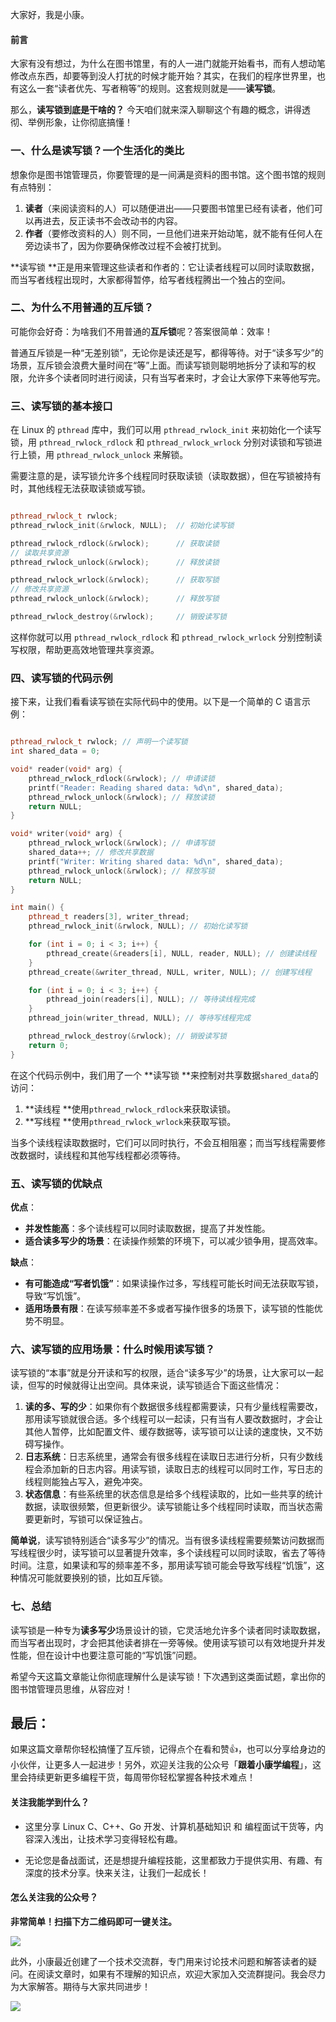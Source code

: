 大家好，我是小康。

#### 前言

大家有没有想过，为什么在图书馆里，有的人一进门就能开始看书，而有人想动笔修改点东西，却要等到没人打扰的时候才能开始？其实，在我们的程序世界里，也有这么一套“读者优先、写者稍等”的规则。这套规则就是——**读写锁**。


那么，**读写锁到底是干啥的？** 今天咱们就来深入聊聊这个有趣的概念，讲得透彻、举例形象，让你彻底搞懂！

### 一、什么是读写锁？一个生活化的类比
想象你是图书馆管理员，你要管理的是一间满是资料的图书馆。这个图书馆的规则有点特别：

1. **读者**（来阅读资料的人）可以随便进出——只要图书馆里已经有读者，他们可以再进去，反正读书不会改动书的内容。
2. **作者**（要修改资料的人）则不同，一旦他们进来开始动笔，就不能有任何人在旁边读书了，因为你要确保修改过程不会被打扰到。

**读写锁 **正是用来管理这些读者和作者的：它让读者线程可以同时读取数据，而当写者线程出现时，大家都得暂停，给写者线程腾出一个独占的空间。

### 二、为什么不用普通的互斥锁？
可能你会好奇：为啥我们不用普通的**互斥锁**呢？答案很简单：效率！

普通互斥锁是一种“无差别锁”，无论你是读还是写，都得等待。对于“读多写少”的场景，互斥锁会浪费大量时间在“等”上面。而读写锁则聪明地拆分了读和写的权限，允许多个读者同时进行阅读，只有当写者来时，才会让大家停下来等他写完。

### 三、读写锁的基本接口
在 Linux 的 `pthread` 库中，我们可以用 `pthread_rwlock_init` 来初始化一个读写锁，用 `pthread_rwlock_rdlock` 和 `pthread_rwlock_wrlock` 分别对读锁和写锁进行上锁，用 `pthread_rwlock_unlock` 来解锁。

需要注意的是，读写锁允许多个线程同时获取读锁（读取数据），但在写锁被持有时，其他线程无法获取读锁或写锁。

```c++

pthread_rwlock_t rwlock;
pthread_rwlock_init(&rwlock, NULL);  // 初始化读写锁

pthread_rwlock_rdlock(&rwlock);      // 获取读锁
// 读取共享资源
pthread_rwlock_unlock(&rwlock);      // 释放读锁

pthread_rwlock_wrlock(&rwlock);      // 获取写锁
// 修改共享资源
pthread_rwlock_unlock(&rwlock);      // 释放写锁

pthread_rwlock_destroy(&rwlock);     // 销毁读写锁
```



这样你就可以用 `pthread_rwlock_rdlock` 和 `pthread_rwlock_wrlock` 分别控制读写权限，帮助更高效地管理共享资源。

### 四、读写锁的代码示例
接下来，让我们看看读写锁在实际代码中的使用。以下是一个简单的 C 语言示例：

```c++

pthread_rwlock_t rwlock; // 声明一个读写锁
int shared_data = 0;

void* reader(void* arg) {
    pthread_rwlock_rdlock(&rwlock); // 申请读锁
    printf("Reader: Reading shared data: %d\n", shared_data);
    pthread_rwlock_unlock(&rwlock); // 释放读锁
    return NULL;
}

void* writer(void* arg) {
    pthread_rwlock_wrlock(&rwlock); // 申请写锁
    shared_data++; // 修改共享数据
    printf("Writer: Writing shared data: %d\n", shared_data);
    pthread_rwlock_unlock(&rwlock); // 释放写锁
    return NULL;
}

int main() {
    pthread_t readers[3], writer_thread;
    pthread_rwlock_init(&rwlock, NULL); // 初始化读写锁

    for (int i = 0; i < 3; i++) {
        pthread_create(&readers[i], NULL, reader, NULL); // 创建读线程
    }
    pthread_create(&writer_thread, NULL, writer, NULL); // 创建写线程

    for (int i = 0; i < 3; i++) {
        pthread_join(readers[i], NULL); // 等待读线程完成
    }
    pthread_join(writer_thread, NULL); // 等待写线程完成

    pthread_rwlock_destroy(&rwlock); // 销毁读写锁
    return 0;
}
```

在这个代码示例中，我们用了一个 **读写锁 **来控制对共享数据`shared_data`的访问：

1. **读线程 **使用`pthread_rwlock_rdlock`来获取读锁。
2. **写线程 **使用`pthread_rwlock_wrlock`来获取写锁。

当多个读线程读取数据时，它们可以同时执行，不会互相阻塞；而当写线程需要修改数据时，读线程和其他写线程都必须等待。

### 五、读写锁的优缺点
**优点**：

+ **并发性能高**：多个读线程可以同时读取数据，提高了并发性能。
+ **适合读多写少的场景**：在读操作频繁的环境下，可以减少锁争用，提高效率。

**缺点**：

+ **有可能造成“写者饥饿”**：如果读操作过多，写线程可能长时间无法获取写锁，导致“写饥饿”。
+ **适用场景有限**：在读写频率差不多或者写操作很多的场景下，读写锁的性能优势不明显。  



### 六、读写锁的应用场景：什么时候用读写锁？
读写锁的“本事”就是分开读和写的权限，适合“读多写少”的场景，让大家可以一起读，但写的时候就得让出空间。具体来说，读写锁适合下面这些情况：

1. **读的多、写的少**：如果你有个数据很多线程都需要读，只有少量线程需要改，那用读写锁就很合适。多个线程可以一起读，只有当有人要改数据时，才会让其他人暂停，比如配置文件、缓存数据等，读写锁可以让读的速度快，又不妨碍写操作。
2. **日志系统**：日志系统里，通常会有很多线程在读取日志进行分析，只有少数线程会添加新的日志内容。用读写锁，读取日志的线程可以同时工作，写日志的线程则能独占写入，避免冲突。
3. **状态信息**：有些系统里的状态信息是给多个线程读取的，比如一些共享的统计数据，读取很频繁，但更新很少。读写锁能让多个线程同时读取，而当状态需要更新时，写锁可以保证独占。



**简单说**，读写锁特别适合“读多写少”的情况。当有很多读线程需要频繁访问数据而写线程很少时，读写锁可以显著提升效率，多个读线程可以同时读取，省去了等待时间。注意，如果读和写的频率差不多，那用读写锁可能会导致写线程“饥饿”，这种情况可能就要换别的锁，比如互斥锁。

### 七、总结

读写锁是一种专为**读多写少**场景设计的锁，它灵活地允许多个读者同时读取数据，而当写者出现时，才会把其他读者排在一旁等候。使用读写锁可以有效地提升并发性能，但在设计中也要注意可能的“写饥饿”问题。

希望今天这篇文章能让你彻底理解什么是读写锁！下次遇到这类面试题，拿出你的图书馆管理员思维，从容应对！

## 最后：

如果这篇文章帮你轻松搞懂了互斥锁，记得点个在看和赞👍，也可以分享给身边的小伙伴，让更多人一起进步！另外，欢迎关注我的公众号「**跟着小康学编程**」，这里会持续更新更多编程干货，每周带你轻松掌握各种技术难点！


#### 关注我能学到什么？

- 这里分享 Linux C、C++、Go 开发、计算机基础知识 和 编程面试干货等，内容深入浅出，让技术学习变得轻松有趣。

- 无论您是备战面试，还是想提升编程技能，这里都致力于提供实用、有趣、有深度的技术分享。快来关注，让我们一起成长！

#### 怎么关注我的公众号？

**非常简单！扫描下方二维码即可一键关注。**

![](https://files.mdnice.com/user/48364/65158d3c-cd38-4604-861a-8f0379066dc0.png)

此外，小康最近创建了一个技术交流群，专门用来讨论技术问题和解答读者的疑问。在阅读文章时，如果有不理解的知识点，欢迎大家加入交流群提问。我会尽力为大家解答。期待与大家共同进步！

![](https://files.mdnice.com/user/48364/971ccaa3-8f57-4e33-8bc9-d0863eeade81.png)




